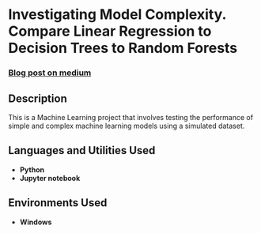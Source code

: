 <h1>Investigating Model Complexity. Compare Linear Regression to Decision Trees to Random Forests</h1>

 ### [Blog post on medium](https://towardsdatascience.com/what-is-model-complexity-compare-linear-regression-to-decision-trees-to-random-forests-7ec837b062a9)

<h2>Description</h2>
This is a Machine Learning project that involves testing the performance of simple and complex machine learning models using a simulated dataset.
<br />


<h2>Languages and Utilities Used</h2>

- <b>Python</b> 
- <b>Jupyter notebook</b>

<h2>Environments Used </h2>

- <b>Windows</b>



<!--
 ```diff
- text in red
+ text in green
! text in orange
# text in gray
@@ text in purple (and bold)@@
```
--!>
